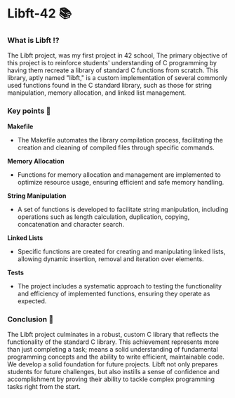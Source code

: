 # Libft-42 📚
<h3>What is Libft ⁉️</h3>
The Libft project, was my first project in 42 school, The primary objective of this project is to reinforce students' understanding of C programming by having them recreate a library of standard C functions from scratch. This library, aptly named "libft," is a custom implementation of several commonly used functions found in the C standard library, such as those for string manipulation, memory allocation, and linked list management.

<h3>Key points 🔑</h3>

**Makefile**
- The Makefile automates the library compilation process, facilitating the creation and cleaning of compiled files through specific commands.

**Memory Allocation**
- Functions for memory allocation and management are implemented to optimize resource usage, ensuring efficient and safe memory handling.

**String Manipulation**
- A set of functions is developed to facilitate string manipulation, including operations such as length calculation, duplication, copying, concatenation and character search.

**Linked Lists**
- Specific functions are created for creating and manipulating linked lists, allowing dynamic insertion, removal and iteration over elements.

**Tests**
- The project includes a systematic approach to testing the functionality and efficiency of implemented functions, ensuring they operate as expected.

<h3>Conclusion 🙏</h3>
The Libft project culminates in a robust, custom C library that reflects the functionality of the standard C library. This achievement represents more than just completing a task; means a solid understanding of fundamental programming concepts and the ability to write efficient, maintainable code. We develop a solid foundation for future projects. Libft not only prepares students for future challenges, but also instills a sense of confidence and accomplishment by proving their ability to tackle complex programming tasks right from the start.
